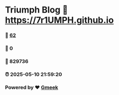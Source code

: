 # Triumph Blog :link: https://7r1UMPH.github.io 
### :page_facing_up: [62](https://7r1UMPH.github.io/tag.html) 
### :speech_balloon: 0 
### :hibiscus: 829736 
### :alarm_clock: 2025-05-10 21:59:20 
### Powered by :heart: [Gmeek](https://github.com/Meekdai/Gmeek)
